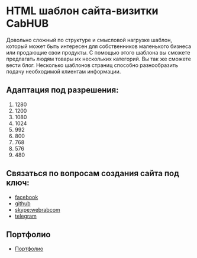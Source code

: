 
# HTML шаблон сайта-визитки CabHUB

Довольно сложный по структуре и смысловой нагрузке шаблон, который может быть интересен для собственников маленького бизнеса или продающие свои продукты. С помощью этого шаблона вы сможете предлагать людям товары их нескольких категорий.
Вы так же сможете вести блог. Несколько шаблонов страниц способно разнообразить подачу необходимой клиентам информации.


## Адаптация под разрешения:
1. 1280
2. 1200
3. 1080
4. 1024
5. 992
6. 800
7. 768
8. 576
9. 480

## Связаться по вопросам создания сайта под ключ:

* [facebook](https://www.facebook.com/frontendercode)
* [github](https://github.com/frontend-coder)
* [skype:webrabcom](href="skype:webrabcom")
* [telegram](https://t.me/frontendcoder)

## Портфолио
* [Портфолио](https://frontend-coder.github.io)
